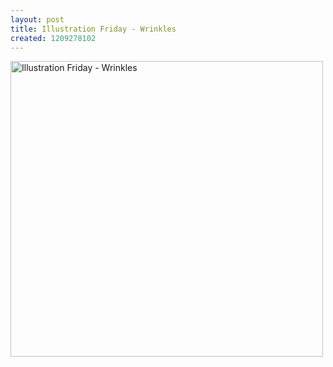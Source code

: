 ```yaml
--- 
layout: post
title: Illustration Friday - Wrinkles
created: 1209278102
---
```

<a href="http://www.flickr.com/photos/nimbupani/2444345885/" title="Illustration Friday - Wrinkles by nimbu, on Flickr"><img src="http://farm4.static.flickr.com/3295/2444345885_e72afb3b0f.jpg" width="500" height="473" alt="Illustration Friday - Wrinkles" /></a>
